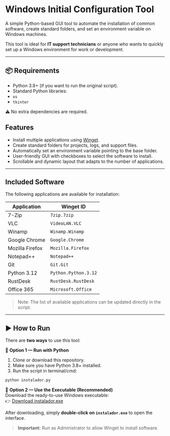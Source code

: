 # Windows Initial Configuration Tool

A simple Python-based GUI tool to automate the installation of common software, create standard folders, and set an environment variable on Windows machines.

This tool is ideal for **IT support technicians** or anyone who wants to quickly set up a Windows environment for work or development.

---

## 📦 Requirements

- Python 3.8+ (if you want to run the original script).
- Standard Python libraries:
- `os`
- `tkinter`

⚠️ No extra dependencies are required.

## Features

- Install multiple applications using [Winget](https://learn.microsoft.com/en-us/windows/package-manager/winget/).
- Create standard folders for projects, logs, and support files.
- Automatically set an environment variable pointing to the base folder.
- User-friendly GUI with checkboxes to select the software to install.
- Scrollable and dynamic layout that adapts to the number of applications.

---

## Included Software

The following applications are available for installation:

| Application     | Winget ID            |
| --------------- | -------------------- |
| 7-Zip           | `7zip.7zip`          |
| VLC             | `VideoLAN.VLC`       |
| Winamp          | `Winamp.Winamp`      |
| Google Chrome   | `Google.Chrome`      |
| Mozilla Firefox | `Mozilla.Firefox`    |
| Notepad++       | `Notepad++`          |
| Git             | `Git.Git`            |
| Python 3.12     | `Python.Python.3.12` |
| RustDesk        | `RustDesk.RustDesk`  |
| Office 365      | `Microsoft.Office`   |

> Note: The list of available applications can be updated directly in the script.

---

## ▶️ How to Run

There are **two ways** to use this tool:

🔹 **Option 1 — Run with Python**

1. Clone or download this repository.
2. Make sure you have Python 3.8+ installed.
3. Run the script in terminal/cmd:

```bash
python instalador.py
```

🔹 **Option 2 — Use the Executable (Recommended)**  
Download the ready-to-use Windows executable:  
👉 [Download instalador.exe](https://www.dropbox.com/scl/fi/97pd670776rn7olf6bcap/instalador.exe?rlkey=ugq2nf2l6h969o4fsgufdla6a&st=scr1r3xe&dl=0)

After downloading, simply **double-click on `instalador.exe`** to open the interface.

> **Important:** Run as Administrator to allow Winget to install software.
